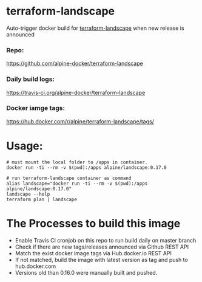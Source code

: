 # terraform-landscape
Auto-trigger docker build for [terraform-landscape](https://github.com/coinbase/terraform-landscape) when new release is announced

### Repo:

https://github.com/alpine-docker/terraform-landscape

### Daily build logs:

https://travis-ci.org/alpine-docker/terraform-landscape

### Docker iamge tags:

https://hub.docker.com/r/alpine/terraform-landscape/tags/

# Usage:

    # must mount the local folder to /apps in container.
    docker run -ti --rm -v $(pwd):/apps alpine/landscape:0.17.0 

    # run terraform-landscape container as command
    alias landscape="docker run -ti --rm -v $(pwd):/apps alpine/landscape:0.17.0"
    landscape --help
    terraform plan | landscape

# The Processes to build this image

* Enable Travis CI cronjob on this repo to run build daily on master branch
* Check if there are new tags/releases announced via Github REST API
* Match the exist docker image tags via Hub.docker.io REST API
* If not matched, build the image with latest version as tag and push to hub.docker.com
* Versions old than 0.16.0 were manually built and pushed.
